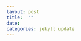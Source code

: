 ```yaml
---
layout: post
title:  "" 
date: 
categories: jekyll update 
---
```

<!--
請依照以下格式填寫上面的發文標注
layout: post
title:  "你要的標題"
date:   20xx-xx-xx xx:xx:xx +0800
categories: jekyll update
-->
<!-- 內文  -->
			